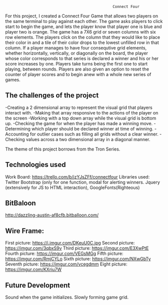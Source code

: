                                                     Connect Four

For this project, I created a Connect Four Game that allows two players on the same terminal to play against each other. 
The game asks players to click start to begin the game, and lets the player know that player one is blue and player two is orange.
The game has a 7X6 grid or seven columns with six row elements. The players click on the column that they would like to place their color in
and a tile of their color drops to the lowest unfilled row in that column. If a player manages to have four consequtive grid elements, whether
horizontally, vertically, or diagonally on the board, the player whose color corresponds to that series is declared a winner and his or her score increases by one.
Players take turns being the first one to start playing, between rounds. Players are also given an option to reset the counter of
player scores and to begin anew with a whole new series of games.

The challenges of the project
------------------------------
  -Creating a 2 dimensional array to represent the visual grid that players interact with.
  -Making that array responsive to the actions of the player on the screen
  -Working with a top down array while the visual grid is bottom up.
  -Checking the game for when the player has made a winning move.
  -Determining which player should be declared winner at time of winning.
  -Accounting for outlier cases such as filling all grids without a clear winner. 
  -Checking values across a two dimensional array in a diagonal manner.
  
  
 The theme of this project borrows from the Tron Series.
 
 Technologies used
 ----------------
 
   Work Board:      https://trello.com/b/jzYJsZFf/connectfour
   Libraries used:  Twitter Bootstrap (only for one function, modal for alerting winners.
                    Jquery (extensively for JS to HTML interaction), 
                    GoogleFonts(Righteous)
  
  
  BitBaloon
  ----------
http://dazzling-austin-af8cfb.bitballoon.com/   
   
   Wire Frame:
   ----------

   First picture: https://i.imgur.com/DKeuU0C.jpg
   Second picture: https://imgur.com/3qbxS9v
   Third picture: https://imgur.com/E3XwPtE
   Fourth picture: https://imgur.com/VEGsMGg
   Fifth picture: https://imgur.com/RmjCYLo
   Sixth picture: https://imgur.com/NXwGbTy
   Seventh picture: https://imgur.com/vcegdmm
   Eight picture: https://imgur.com/KXriu7W
   
   Future Development
   -------------
   Sound when the game initializes.
   Slowly forming game grid.

 
